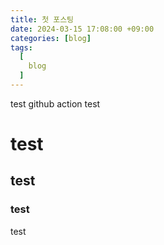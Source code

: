 ```yaml
---
title: 첫 포스팅
date: 2024-03-15 17:08:00 +09:00
categories: [blog]
tags:
  [
    blog
  ]
---
```

test
github action test
# test
## test
### test
test